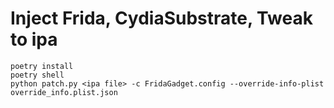 # Inject Frida, CydiaSubstrate, Tweak to ipa
```
poetry install
poetry shell
python patch.py <ipa file> -c FridaGadget.config --override-info-plist override_info.plist.json
```